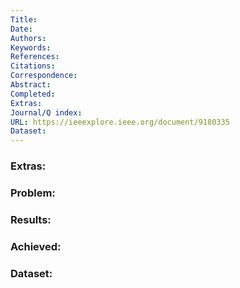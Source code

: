 ```yaml
---
Title: 
Date: 
Authors: 
Keywords: 
References: 
Citations: 
Correspondence: 
Abstract: 
Completed: 
Extras: 
Journal/Q index: 
URL: https://ieeexplore.ieee.org/document/9180335
Dataset:
---
```



### Extras: 
### Problem: 
### Results: 
### Achieved: 
### Dataset:


